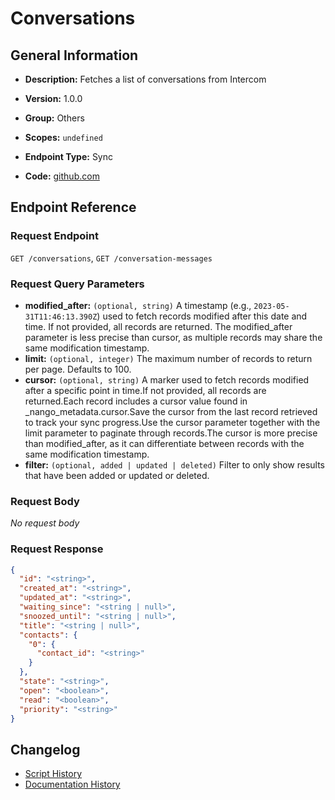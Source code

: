 # Conversations

## General Information

- **Description:** Fetches a list of conversations from Intercom

- **Version:** 1.0.0
- **Group:** Others
- **Scopes:** `undefined`
- **Endpoint Type:** Sync
- **Code:** [github.com](https://github.com/NangoHQ/integration-templates/tree/main/integrations/intercom/syncs/conversations.ts)


## Endpoint Reference

### Request Endpoint

`GET /conversations`, `GET /conversation-messages`

### Request Query Parameters

- **modified_after:** `(optional, string)` A timestamp (e.g., `2023-05-31T11:46:13.390Z`) used to fetch records modified after this date and time. If not provided, all records are returned. The modified_after parameter is less precise than cursor, as multiple records may share the same modification timestamp.
- **limit:** `(optional, integer)` The maximum number of records to return per page. Defaults to 100.
- **cursor:** `(optional, string)` A marker used to fetch records modified after a specific point in time.If not provided, all records are returned.Each record includes a cursor value found in _nango_metadata.cursor.Save the cursor from the last record retrieved to track your sync progress.Use the cursor parameter together with the limit parameter to paginate through records.The cursor is more precise than modified_after, as it can differentiate between records with the same modification timestamp.
- **filter:** `(optional, added | updated | deleted)` Filter to only show results that have been added or updated or deleted.

### Request Body

_No request body_

### Request Response

```json
{
  "id": "<string>",
  "created_at": "<string>",
  "updated_at": "<string>",
  "waiting_since": "<string | null>",
  "snoozed_until": "<string | null>",
  "title": "<string | null>",
  "contacts": {
    "0": {
      "contact_id": "<string>"
    }
  },
  "state": "<string>",
  "open": "<boolean>",
  "read": "<boolean>",
  "priority": "<string>"
}
```

## Changelog

- [Script History](https://github.com/NangoHQ/integration-templates/commits/main/integrations/intercom/syncs/conversations.ts)
- [Documentation History](https://github.com/NangoHQ/integration-templates/commits/main/integrations/intercom/syncs/conversations.md)

<!-- END  GENERATED CONTENT -->

